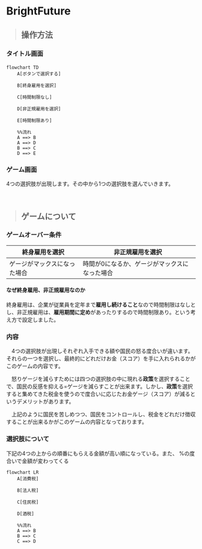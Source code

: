 # BrightFuture
>## 操作方法
### タイトル画面


```mermaid
flowchart TD　
    A[ボタンで選択する]

    B[終身雇用を選択] 
    
    C[時間制限なし] 
    
    D[非正規雇用を選択]

    E[時間制限あり]

    %%流れ
    A ==> B
    A ==> D
    B ==> C
    D ==> E
```

### ゲーム画面
4つの選択肢が出現します。その中から1つの選択肢を選んでいきます。

<br>

>## ゲームについて
### ゲームオーバー条件
|終身雇用を選択|非正規雇用を選択|
|--|--|
|ゲージがマックスになった場合|時間が0になるか、ゲージがマックスになった場合|

#### なぜ終身雇用、非正規雇用なのか
終身雇用は、企業が従業員を定年まで**雇用し続けること**なので時間制限はなしとし、非正規雇用は、**雇用期間に定め**があったりするので時間制限あり。という考え方で設定しました。

### 内容
&emsp;4つの選択肢が出現しそれぞれ入手できる額や国民の怒る度合いが違います。それらの一つを選択し、最終的にどれだけお金（スコア）を手に入れられるかがこのゲームの内容です。

&emsp;怒りゲージを減らすためには四つの選択肢の中に現れる**政策**を選択することで、国民の反感を抑える=ゲージを減らすことが出来ます。しかし、**政策**を選択すると集めてきた税金を使うので度合いに応じたお金ゲージ（スコア）が減るというデメリットがあります。

&emsp;上記のように国民を苦しめつつ、国民をコントロールし、税金をどれだけ徴収することが出来るかがこのゲームの内容となっております。


### 選択肢について
下記の4つの上からの順番にもらえる金額が高い順になっている。また、
%の度合いで金額が変わってくる

```mermaid
flowchart LR
    A[消費税]

    B[法人税] 
    
    C[住民税] 
    
    D[酒税]

    %%流れ
    A ==> B
    B ==> C
    C ==> D
```